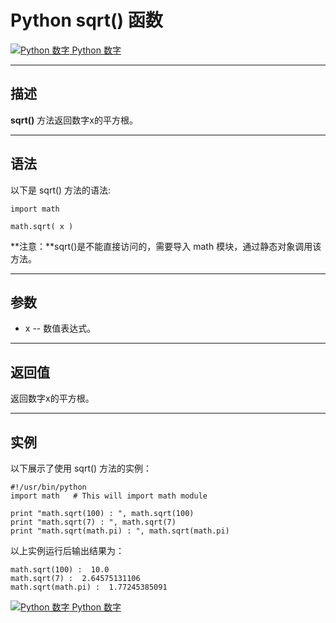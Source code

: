 Python sqrt() 函数
================

 [![Python 数字](../images/up.gif) Python 数字](python-numbers.html)

* * *

描述
--

**sqrt()** 方法返回数字x的平方根。

* * *

语法
--

以下是 sqrt() 方法的语法:
```
import math

math.sqrt( x )
```
**注意：**sqrt()是不能直接访问的，需要导入 math 模块，通过静态对象调用该方法。

* * *

参数
--

*   x -- 数值表达式。

* * *

返回值
---

返回数字x的平方根。

* * *

实例
--

以下展示了使用 sqrt() 方法的实例：
```
#!/usr/bin/python
import math   # This will import math module

print "math.sqrt(100) : ", math.sqrt(100)
print "math.sqrt(7) : ", math.sqrt(7)
print "math.sqrt(math.pi) : ", math.sqrt(math.pi)
```
以上实例运行后输出结果为：
```
math.sqrt(100) :  10.0
math.sqrt(7) :  2.64575131106
math.sqrt(math.pi) :  1.77245385091
```
 [![Python 数字](../images/up.gif) Python 数字](python-numbers.html)